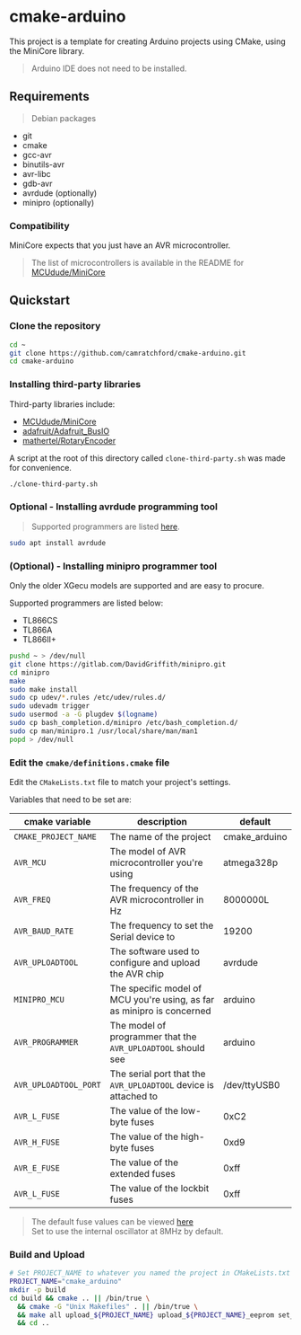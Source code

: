 # cmake-arduino

This project is a template for creating Arduino projects using CMake, using the MiniCore library.

> Arduino IDE does not need to be installed.

## Requirements

> Debian packages

- git
- cmake
- gcc-avr
- binutils-avr
- avr-libc
- gdb-avr
- avrdude (optionally)
- minipro (optionally)


### Compatibility

MiniCore expects that you just have an AVR microcontroller.
> The list of microcontrollers is available in the README for [MCUdude/MiniCore](https://github.com/MCUdude/MiniCore?tab=readme-ov-file#supported-microcontrollers)

## Quickstart

### Clone the repository

```bash
cd ~
git clone https://github.com/camratchford/cmake-arduino.git
cd cmake-arduino
```

### Installing third-party libraries

Third-party libraries include:
- [MCUdude/MiniCore](https://github.com/MCUdude/MiniCore)
- [adafruit/Adafruit_BusIO](https://github.com/adafruit/Adafruit_BusIO)
- [mathertel/RotaryEncoder](https://github.com/mathertel/RotaryEncoder)

A script at the root of this directory called `clone-third-party.sh` was made for convenience.

```bash
./clone-third-party.sh
```

### Optional - Installing avrdude programming tool

> Supported programmers are listed [here](https://avrdudes.github.io/avrdude/7.1/avrdude_3.html#index-Programmer-support).

```bash
sudo apt install avrdude
```

### (Optional) - Installing minipro programmer tool
Only the older XGecu models are supported and are easy to procure.

Supported programmers are listed below:

- TL866CS
- TL866A
- TL866II+

```bash
pushd ~ > /dev/null
git clone https://gitlab.com/DavidGriffith/minipro.git
cd minipro
make
sudo make install
sudo cp udev/*.rules /etc/udev/rules.d/
sudo udevadm trigger
sudo usermod -a -G plugdev $(logname)
sudo cp bash_completion.d/minipro /etc/bash_completion.d/
sudo cp man/minipro.1 /usr/local/share/man/man1
popd > /dev/null
```

### Edit the `cmake/definitions.cmake` file

Edit the `CMakeLists.txt` file to match your project's settings.

Variables that need to be set are:

| cmake variable        | description                                                            | default        |
|-----------------------|------------------------------------------------------------------------|----------------|
| `CMAKE_PROJECT_NAME`  | The name of the project                                                | cmake_arduino  |
| `AVR_MCU`             | The model of AVR microcontroller you're using                          | atmega328p     |
| `AVR_FREQ`            | The frequency of the AVR microcontroller in Hz                         | 8000000L       |
| `AVR_BAUD_RATE`       | The frequency to set the Serial device to                              | 19200          |
| `AVR_UPLOADTOOL`      | The software used to configure and upload the AVR chip                 | avrdude        |
| `MINIPRO_MCU`         | The specific model of MCU you're using, as far as minipro is concerned | arduino        |
| `AVR_PROGRAMMER`      | The model of programmer that the `AVR_UPLOADTOOL` should see           | arduino        |
| `AVR_UPLOADTOOL_PORT` | The serial port that the `AVR_UPLOADTOOL` device is attached to        | /dev/ttyUSB0   |
| `AVR_L_FUSE`          | The value of the low-byte fuses                                        | 0xC2           |
| `AVR_H_FUSE`          | The value of the high-byte fuses                                       | 0xd9           |
| `AVR_E_FUSE`          | The value of the extended fuses                                        | 0xff           |
| `AVR_L_FUSE`          | The value of the lockbit fuses                                         | 0xff           |

> The default fuse values can be viewed [here](https://eleccelerator.com/fusecalc/fusecalc.php?chip=atmega328p&LOW=C2&HIGH=D9&EXTENDED=FF&LOCKBIT=FF)<br>
> Set to use the internal oscillator at 8MHz by default.

### Build and Upload

```bash
# Set PROJECT_NAME to whatever you named the project in CMakeLists.txt
PROJECT_NAME="cmake_arduino"
mkdir -p build
cd build && cmake .. || /bin/true \
  && cmake -G "Unix Makefiles" . || /bin/true \
  && make all upload_${PROJECT_NAME} upload_${PROJECT_NAME}_eeprom set_fuses || /bin/true \
  && cd ..

```


